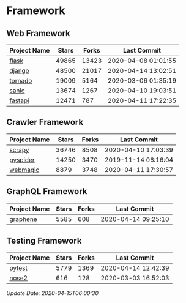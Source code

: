 # Framework

## Web Framework

| Project Name | Stars | Forks | Last Commit |
| ------------ | ----- | ----- | ----------- |
| [flask](https://github.com/pallets/flask) | 49865 | 13423 | 2020-04-08 01:01:55 |
| [django](https://github.com/django/django) | 48500 | 21017 | 2020-04-14 13:02:51 |
| [tornado](https://github.com/tornadoweb/tornado) | 19009 | 5164 | 2020-03-06 01:35:19 |
| [sanic](https://github.com/huge-success/sanic) | 13674 | 1267 | 2020-04-10 19:03:51 |
| [fastapi](https://github.com/tiangolo/fastapi) | 12471 | 787 | 2020-04-11 17:22:35 |

## Crawler Framework

| Project Name | Stars | Forks | Last Commit |
| ------------ | ----- | ----- | ----------- |
| [scrapy](https://github.com/scrapy/scrapy) | 36746 | 8508 | 2020-04-10 17:03:39 |
| [pyspider](https://github.com/binux/pyspider) | 14250 | 3470 | 2019-11-14 06:16:04 |
| [webmagic](https://github.com/code4craft/webmagic) | 8879 | 3748 | 2020-04-11 17:30:57 |

## GraphQL Framework

| Project Name | Stars | Forks | Last Commit |
| ------------ | ----- | ----- | ----------- |
| [graphene](https://github.com/graphql-python/graphene) | 5585 | 608 | 2020-04-14 09:25:10 |

## Testing Framework

| Project Name | Stars | Forks | Last Commit |
| ------------ | ----- | ----- | ----------- |
| [pytest](https://github.com/pytest-dev/pytest) | 5779 | 1369 | 2020-04-14 12:42:39 |
| [nose2](https://github.com/nose-devs/nose2) | 616 | 128 | 2020-03-03 16:52:03 |

*Update Date: 2020-04-15T06:00:30*